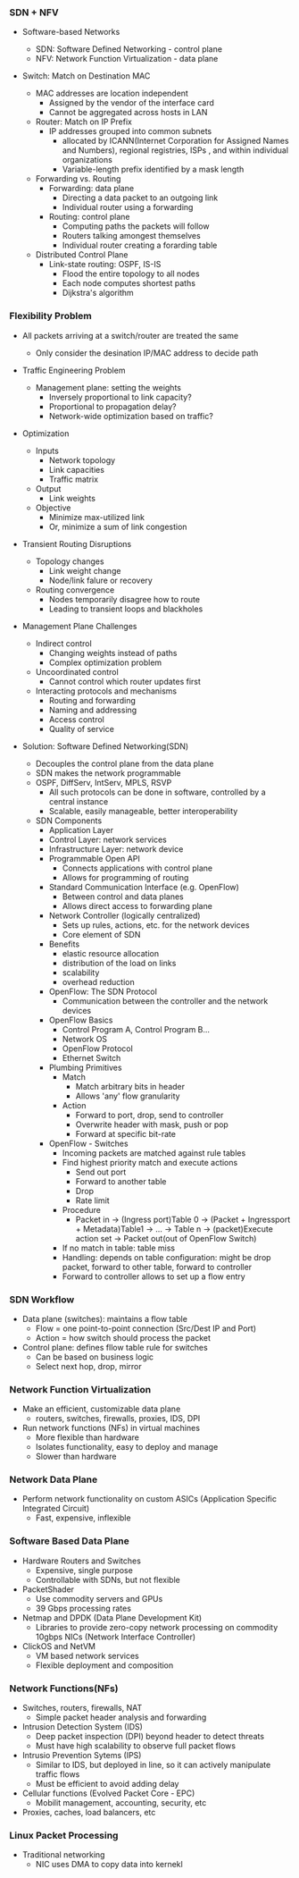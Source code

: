 
### SDN + NFV

* Software-based Networks
  * SDN: Software Defined Networking - control plane
  * NFV: Network Function Virtualization - data plane

* Switch: Match on Destination MAC
  * MAC addresses are location independent
    * Assigned by the vendor of the interface card
    * Cannot be aggregated across hosts in LAN
  * Router: Match on IP Prefix
    * IP addresses grouped into common subnets
      * allocated by ICANN(Internet Corporation for Assigned Names and Numbers), regional registries, ISPs , and within individual organizations
      * Variable-length prefix identified by a mask length
  * Forwarding vs. Routing
    * Forwarding: data plane
      * Directing a data packet to an outgoing link
      * Individual router using a forwarding
    * Routing: control plane
      * Computing paths the packets will follow
      * Routers talking amongest themselves
      * Individual router creating a forarding table
  * Distributed Control Plane
    * Link-state routing: OSPF, IS-IS
      * Flood the entire topology to all nodes
      * Each node computes shortest paths
      * Dijkstra's algorithm
### Flexibility Problem
  * All packets arriving at a switch/router are treated the same
    * Only consider the desination IP/MAC address to decide path
  * Traffic Engineering Problem
    * Management plane: setting the weights
      * Inversely proportional to link capacity?
      * Proportional to propagation delay?
      * Network-wide optimization based on traffic?
  * Optimization
    * Inputs
      * Network topology
      * Link capacities
      * Traffic matrix
    * Output
      * Link weights
    * Objective
      * Minimize max-utilized link
      * Or, minimize a sum of link congestion
  * Transient Routing Disruptions
    * Topology changes
      * Link weight change
      * Node/link falure or recovery
    * Routing convergence
      * Nodes temporarily disagree how to route
      * Leading to transient loops and blackholes
  * Management Plane Challenges
    * Indirect control
      * Changing weights instead of paths
      * Complex optimization problem
    * Uncoordinated control
      * Cannot control which router updates first
    * Interacting protocols and mechanisms
      * Routing and forwarding
      * Naming and addressing
      * Access control
      * Quality of service

* Solution: Software Defined Networking(SDN)
  * Decouples the control plane from the data plane
  * SDN makes the network programmable
  * OSPF, DiffServ, IntServ, MPLS, RSVP
    * All such protocols can be done in software, controlled by a central instance
    * Scalable, easily manageable, better interoperability
  * SDN Components
    * Application Layer
    * Control Layer: network services
    * Infrastructure Layer: network device
    * Programmable Open API
      * Connects applications with control plane
      * Allows for programming of routing
    * Standard Communication Interface (e.g. OpenFlow)
      * Between control and data planes
      * Allows direct access to forwarding plane
    * Network Controller (logically centralized)
      * Sets up rules, actions, etc. for the network devices
      * Core element of SDN
    * Benefits
      * elastic resource allocation
      * distribution of the load on links
      * scalability
      * overhead reduction
    * OpenFlow: The SDN Protocol
      * Communication between the controller and the network devices
    * OpenFlow Basics
      * Control Program A, Control Program B...
      * Network OS
      * OpenFlow Protocol
      * Ethernet Switch
    * Plumbing Primitives
      * Match
        * Match arbitrary bits in header
        * Allows 'any' flow granularity
      * Action
        * Forward to port, drop, send to controller
        * Overwrite header with mask, push or pop
        * Forward at specific bit-rate
    * OpenFlow - Switches
      * Incoming packets are matched against rule tables
      * Find highest priority match and execute actions
        * Send out port
        * Forward to another table
        * Drop
        * Rate limit
      * Procedure
        * Packet in -> (Ingress port)Table 0 -> (Packet + Ingressport + Metadata)Table1 -> ... -> Table n -> (packet)Execute action set -> Packet out(out of OpenFlow Switch)
      * If no match in table: table miss
      * Handling: depends on table configuration: might be drop packet, forward to other table, forward to controller
      * Forward to controller allows to set up a flow entry
### SDN Workflow
  * Data plane (switches): maintains a flow table
    * Flow = one point-to-point connection (Src/Dest IP and Port)
    * Action = how switch should process the packet
  * Control plane: defines fllow table rule for switches
    * Can be based on business logic
    * Select next hop, drop, mirror
### Network Function Virtualization
  * Make an efficient, customizable data plane
    * routers, switches, firewalls, proxies, IDS, DPI
  * Run network functions (NFs) in virtual machines
    * More flexible than hardware
    * Isolates functionality, easy to deploy and manage
    * Slower than hardware
### Network Data Plane
  * Perform network functionality on custom ASICs (Application Specific Integrated Circuit)
    * Fast, expensive, inflexible
### Software Based Data Plane
  * Hardware Routers and Switches
    * Expensive, single purpose
    * Controllable with SDNs, but not flexible
  * PacketShader
    * Use commodity servers and GPUs
    * 39 Gbps processing rates
  * Netmap and DPDK (Data Plane Development Kit)
    * Libraries to provide zero-copy network processing on commodity 10gbps NICs (Network Interface Controller)
  * ClickOS and NetVM
    * VM based network services
    * Flexible deployment and composition
### Network Functions(NFs)
* Switches, routers, firewalls, NAT
  * Simple packet header analysis and forwarding
* Intrusion Detection System (IDS)
  * Deep packet inspection (DPI) beyond header to detect threats
  * Must have high scalability to observe full packet flows
* Intrusio Prevention Sytems (IPS)
  * Similar to IDS, but deployed in line, so it can actively manipulate traffic flows
  * Must be efficient to avoid adding delay 
* Cellular functions (Evolved Packet Core - EPC)
  * Mobilit management, accounting, security, etc
* Proxies, caches, load balancers, etc

### Linux Packet Processing
* Traditional networking
  * NIC uses DMA to copy data into kernekl

    

